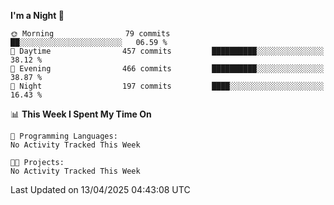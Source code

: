 <!--START_SECTION:waka-->
**I'm a Night 🦉** 

```text
🌞 Morning                79 commits          ██░░░░░░░░░░░░░░░░░░░░░░░   06.59 % 
🌆 Daytime                457 commits         ██████████░░░░░░░░░░░░░░░   38.12 % 
🌃 Evening                466 commits         ██████████░░░░░░░░░░░░░░░   38.87 % 
🌙 Night                  197 commits         ████░░░░░░░░░░░░░░░░░░░░░   16.43 % 
```


📊 **This Week I Spent My Time On** 

```text
💬 Programming Languages: 
No Activity Tracked This Week

🐱‍💻 Projects: 
No Activity Tracked This Week
```


 Last Updated on 13/04/2025 04:43:08 UTC
<!--END_SECTION:waka-->
